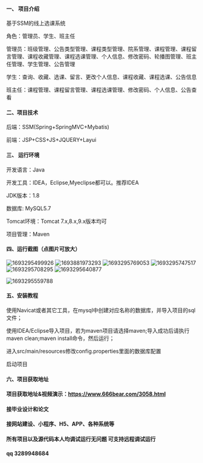 

#### 一、 项目介绍

基于SSM的线上选课系统

角色：管理员、学生、班主任

管理员：班级管理、公告类型管理、课程类型管理、院系管理、课程管理、课程留言管理、课程收藏管理、课程选课管理、个人信息、修改密码、轮播图管理、班主任管理、学生管理、公告管理

学生：查询、收藏、选课、留言、更改个人信息、课程收藏、课程选课、公告信息

班主任：课程管理、课程留言管理、课程选课管理、修改密码、个人信息、公告查看

#### 二、项目技术
后端：SSM(Spring+SpringMVC+Mybatis)

前端：JSP+CSS+JS+JQUERY+Layui
#### 三、 运行环境
开发语言：Java

开发工具：IDEA，Eclipse,Myeclipse都可以。推荐IDEA

JDK版本：1.8

数据库: MySQL5.7

Tomcat环境：Tomcat 7.x,8.x,9.x版本均可

项目管理：Maven

#### 四、运行截图（点图片可放大）

![1693295499926](https://github.com/666bears/selection/assets/143094776/dff3c34e-4186-4e7e-a6f2-331fe8a52e09)
![1693881973293](https://github.com/666bears/selection/assets/143094776/44ffa4c3-2df8-4d0b-bac3-4a2e934f5778)
![1693295769053](https://github.com/666bears/selection/assets/143094776/43289a3a-8d8d-4cd9-8d0f-afb4d63dc296)
![1693295747517](https://github.com/666bears/selection/assets/143094776/3d5d5ab9-a539-4beb-8560-d9e30da3623f)
![1693295708295](https://github.com/666bears/selection/assets/143094776/500b8691-0c39-43cb-a89c-8ecdfc8448d4)
![1693295640877](https://github.com/666bears/selection/assets/143094776/4af8802b-73ea-42cc-894b-486d1a6f9628)

![1693295559788](https://github.com/666bears/selection/assets/143094776/654fd203-9f84-4518-9d3d-f9c4ad291946)

#### 五、安装教程
使用Navicat或者其它工具，在mysql中创建对应名称的数据库，并导入项目的sql文件；

使用IDEA/Eclipse导入项目，若为maven项目请选择maven;导入成功后请执行maven clean;maven install命令，然后运行；

进入src/main/resources修改config.properties里面的数据库配置

启动项目

#### 六、项目获取地址
#### 项目获取地址&视频演示：https://www.666bear.com/3058.html

#### 接毕业设计和论文
#### 接网站建设、小程序、H5、APP、各种系统等
#### 所有项目以及源代码本人均调试运行无问题 可支持远程调试运行
#### qq 3289948684



